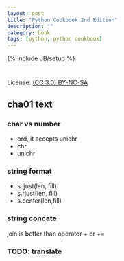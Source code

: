 ```yaml
---
layout: post
title: "Python Cookbook 2nd Edition"
description: ""
category: book
tags: [python, python cookbook]
---
```

{% include JB/setup %}
#
License: [(CC 3.0) BY-NC-SA](http://creativecommons.org/licenses/by-nc-sa/3.0/)

## cha01 text
### char vs number
* ord, it accepts unichr
* chr
* unichr

### string format
* s.ljust(len, fill)
* s.rjust(len, fill)
* s.center(len,fill)

### string concate
join is better than operator + or +=

### TODO: translate
